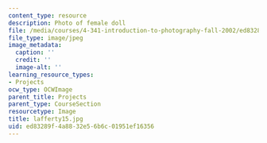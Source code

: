 ```yaml
---
content_type: resource
description: Photo of female doll
file: /media/courses/4-341-introduction-to-photography-fall-2002/ed83289f4a8832e56b6c01951ef16356_lafferty15.jpg
file_type: image/jpeg
image_metadata:
  caption: ''
  credit: ''
  image-alt: ''
learning_resource_types:
- Projects
ocw_type: OCWImage
parent_title: Projects
parent_type: CourseSection
resourcetype: Image
title: lafferty15.jpg
uid: ed83289f-4a88-32e5-6b6c-01951ef16356
---
```

